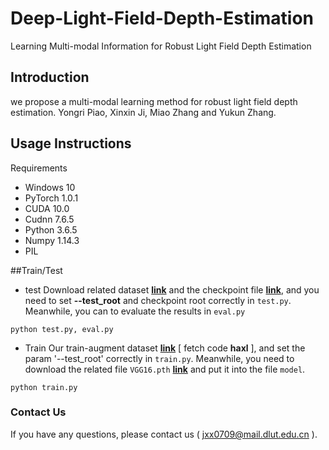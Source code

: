 # Deep-Light-Field-Depth-Estimation
Learning Multi-modal Information for Robust Light Field Depth Estimation
## Introduction
we propose a multi-modal learning method for robust light field depth estimation.
Yongri Piao, Xinxin Ji, Miao Zhang and Yukun Zhang.
 
## Usage Instructions
Requirements
* Windows 10
* PyTorch 1.0.1
* CUDA 10.0
* Cudnn 7.6.5
* Python 3.6.5
* Numpy 1.14.3
* PIL

##Train/Test
+ test
Download related dataset [**link**](https://github.com/jiwei0921/RGBD-SOD-datasets) and the checkpoint file [**link**](https://github.com/jiwei0921/RGBD-SOD-datasets), and you need to set **--test_root** and checkpoint root correctly in ```test.py```. Meanwhile, you can to evaluate the results in ```eval.py```
```
python test.py, eval.py   
```
+ Train
Our train-augment dataset [**link**](https://pan.baidu.com/s/18nVAiOkTKczB_ZpIzBHA0A) [ fetch code **haxl** ], and set the param '--test_root' correctly in ```train.py```. Meanwhile, you need to download the related file ```VGG16.pth``` [**link**](https://github.com/jiwei0921/RGBD-SOD-datasets) and put it into the file ```model```.
```
python train.py
```


### Contact Us
If you have any questions, please contact us ( jxx0709@mail.dlut.edu.cn ).

